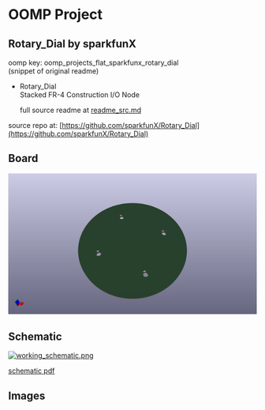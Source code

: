 # OOMP Project  
## Rotary_Dial  by sparkfunX  
  
oomp key: oomp_projects_flat_sparkfunx_rotary_dial  
(snippet of original readme)  
  
- Rotary_Dial  
Stacked FR-4 Construction I/O Node  
  
  full source readme at [readme_src.md](readme_src.md)  
  
source repo at: [https://github.com/sparkfunX/Rotary_Dial](https://github.com/sparkfunX/Rotary_Dial)  
## Board  
  
[![working_3d.png](working_3d_600.png)](working_3d.png)  
## Schematic  
  
[![working_schematic.png](working_schematic_600.png)](working_schematic.png)  
  
[schematic pdf](working_schematic.pdf)  
## Images  
